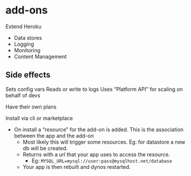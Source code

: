# add-ons

Extend Heroku

- Data stores
- Logging
- Monitoring
- Content Management

## Side effects

Sets config vars
Reads or write to logs
Uses “Platform API” for scaling on behalf of devs

Have their own plans

Install via cli or marketplace

- On install a “resource” for the add-on is added. This is the association between the app and the add-on
  - Most likely this will trigger some resources. Eg: for datastore a new db will be created.
  - Returns with a url that your app uses to access the resource.
    - Eg: `MYSQL_URL=mysql://user:pass@mysqlhost.net/database`
  - Your app is then rebuilt and dynos restarted.
